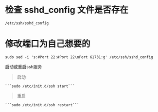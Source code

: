 # 检查 sshd_config 文件是否存在
  
  ```/etc/ssh/sshd_config```
  
# 修改端口为自己想要的

  ```sudo sed -i 's:#Port 22:#Port 22\nPort 61731:g' /etc/ssh/sshd_config```
  
  启动或重启ssh服务
  
  >启动
  
    ```sudo /etc/init.d/ssh start```

  >重启

    ```sudo /etc/init.d/ssh restart```
